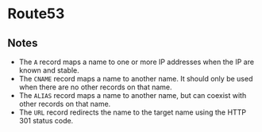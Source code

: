 # Route53

## Notes

- The `A` record maps a name to one or more IP addresses when the IP are known and stable.
- The `CNAME` record maps a name to another name. It should only be used when there are no other records on that name.
- The `ALIAS` record maps a name to another name, but can coexist with other records on that name.
- The `URL` record redirects the name to the target name using the HTTP 301 status code.
